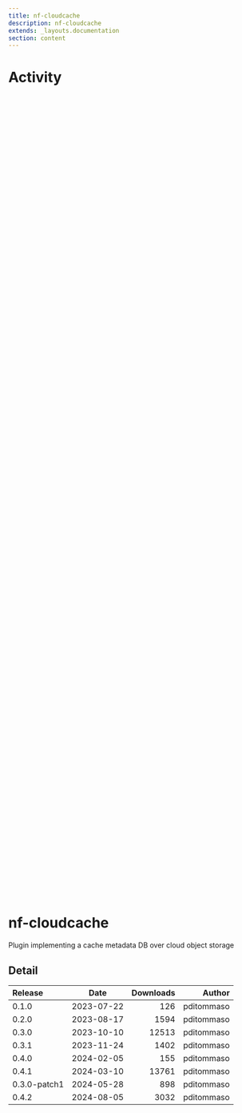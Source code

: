 ```yaml
---
title: nf-cloudcache
description: nf-cloudcache
extends: _layouts.documentation
section: content
---
```


# Activity

<div style="position: relative; height:40vh; width:80vw">
    <canvas id="releases"></canvas>
</div>
<script type="module" src="docs/nf-cloudcache/nf-cloudcache.js"></script>

# nf-cloudcache
Plugin implementing a cache metadata DB over cloud object storage 


## Detail

| Release                               | Date | Downloads                        | Author |
| :------------ | :---------: | ------: | -----------: |
 | 0.1.0 | 2023-07-22 | 126 | pditommaso |
 | 0.2.0 | 2023-08-17 | 1594 | pditommaso |
 | 0.3.0 | 2023-10-10 | 12513 | pditommaso |
 | 0.3.1 | 2023-11-24 | 1402 | pditommaso |
 | 0.4.0 | 2024-02-05 | 155 | pditommaso |
 | 0.4.1 | 2024-03-10 | 13761 | pditommaso |
 | 0.3.0-patch1 | 2024-05-28 | 898 | pditommaso |
 | 0.4.2 | 2024-08-05 | 3032 | pditommaso |
